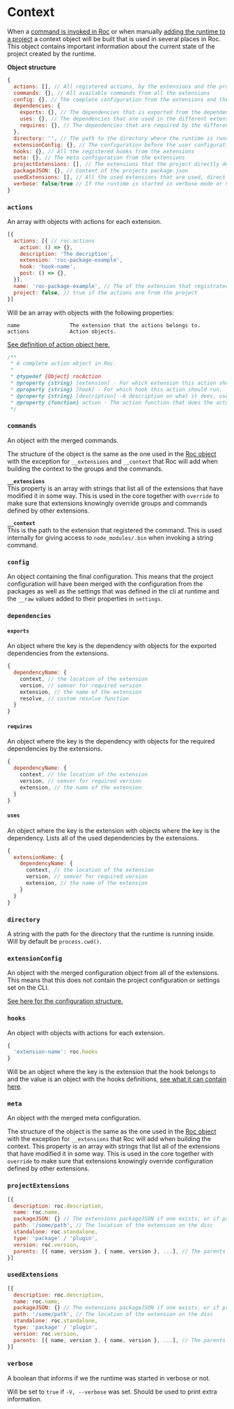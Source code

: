 # Context

When a [command is invoked in Roc](/docs/CLI.md) or when manually [adding the runtime to a project](/docs/Runtime.md#manually-adding-the-runtime) a context object will be built that is used in several places in Roc. This object contains important information about the current state of the project created by the runtime.

__Object structure__
```javascript
{
  actions: [], // All registered actions, by the extensions and the project itself
  commands: {}, // All available commands from all the extensions
  config: {}, // The complete configuration from the extensions and the project
  dependencies: {
    exports: {}, // The dependencies that is exported from the dependencies and will be available in the project
    uses: {}, // The dependencies that are used in the different extensions
    requires: {}, // The dependencies that are required by the different extensions
  },
  directory: '', // The path to the directory where the runtime is running inside
  extensionConfig: {}, // The configuration before the user configuration is added
  hooks: {}, // All the registered hooks from the extensions
  meta: {}, // The meta configuration from the extensions
  projectExtensions: [], // The extensions that the project directly depend on
  packageJSON: {}, // Content of the projects package.json
  usedExtensions: [], // All the used extensions that are used, direct and indirect
  verbose: false/true // If the runtime is started in verbose mode or not
}
```

### `actions`
An array with objects with actions for each extension.

```javascript
[{
  actions: [{ // roc.actions
    action: () => {},
    description: 'The decription',
    extension: 'roc-package-example',
    hook: 'hook-name',
    post: () => {},
  }],
  name: 'roc-package-example', // The of the extension that registrated the actions, or the project name
  project: false, // true if the actions are from the project
}]
```

Will be an array with objects with the following properties:
```
name                The extension that the actions belongs to.
actions             Action objects.
```

[See definition of action object here.](/docs/Extensions.md#actions)

```js
/**
 * A complete action object in Roc.
 *
 * @typedef {Object} rocAction
 * @property {string} [extension] - For which extension this action should run.
 * @property {string} [hook] - For which hook this action should run.
 * @property {string} [description] -A description on what it does, used for documentation generation and can use Markdowns.
 * @property {function} action - The action function that does the actual work, see documentation for more info here.
 */
```


### `commands`
An object with the merged commands.

The structure of the object is the same as the one used in the [Roc object](#commands) with the exception for `__extensions` and `__context` that Roc will add when building the context to the groups and the commands.

__`__extensions`__  
This property is an array with strings that list all of the extensions that have modified it in some way. This is used in the core together with `override` to make sure that extensions knowingly override groups and commands defined by other extensions.

__`__context`__  
This is the path to the extension that registered the command. This is used internally for giving access to `node_modules/.bin` when invoking a string command.

### `config`
An object containing the final configuration. This means that the project configuration will have been merged with the configuration from the packages as well as the settings that was defined in the cli at runtime and the `__raw` values added to their properties in `settings`.

### `dependencies`

#### `exports`
An object where the key is the dependency with objects for the exported dependencies from the extensions.

```javascript
{
  dependencyName: {
    context, // the location of the extension
    version, // semver for required version
    extension, // the name of the extension
    resolve, // custom resolve function
  }
}
```

#### `requires`
An object where the key is the dependency with objects for the required dependencies by the extensions.

```javascript
{
  dependencyName: {
    context, // the location of the extension
    version, // semver for required version
    extension, // the name of the extension
  }
}
```

#### `uses`
An object where the key is the extension with objects where the key is the dependency. Lists all of the used dependencies by the extensions.

```javascript
{
  extensionName: {
    dependencyName: {
      context, // the location of the extension
      version, // semver for required version
      extension, // the name of the extension
    }
  }
}
```

### `directory`
A string with the path for the directory that the runtime is running inside. Will by default be `process.cwd()`.

### `extensionConfig`
An object with the merged configuration object from all of the extensions. This means that this does not contain the project configuration or settings set on the CLI.

[See here for the configuration structure.](/docs/Configuration.md)

### `hooks`
An object with objects with actions for each extension.

```javascript
{
  'extension-name': roc.hooks
}    
```

Will be an object where the key is the extension that the hook belongs to and the value is an object with the hooks definitions, [see what it can contain here](/docs/Extensions.md#hooks).

### `meta`
An object with the merged meta configuration.

The structure of the object is the same as the one used in the [Roc object](#config) with the exception for `__extensions` that Roc will add when building the context. This property is an array with strings that list all of the extensions that have modified it in some way. This is used in the core together with `override` to make sure that extensions knowingly override configuration defined by other extensions.

### `projectExtensions`

```javascript
[{
  description: roc.description,
  name: roc.name,
  packageJSON: {} // The extensions packageJSON if one exists, or if provided on roc.packageJSON if standalone
  path: '/some/path', // The location of the extension on the disc
  standalone: roc.standalone,
  type: 'package' / 'plugin',
  version: roc.version,
  parents: [{ name, version }, { name, version }, ...], // The parents that the extension have
}]
```

### `usedExtensions`

```javascript
[{
  description: roc.description,
  name: roc.name,
  packageJSON: {} // The extensions packageJSON if one exists, or if provided on roc.packageJSON if standalone
  path: '/some/path', // The location of the extension on the disc
  standalone: roc.standalone,
  type: 'package' / 'plugin',
  version: roc.version,
  parents: [{ name, version }, { name, version }, ...], // The parents that the extension have
}]
```

### `verbose`
A boolean that informs if we the runtime was started in verbose or not.

Will be set to `true` if `-V, --verbose` was set. Should be used to print extra information.
